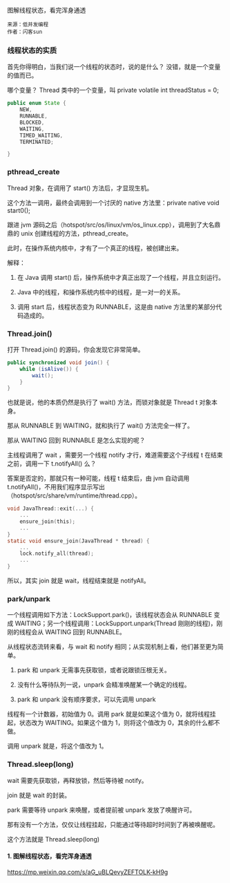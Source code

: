图解线程状态，看完浑身通透

```
来源：低并发编程
作者：闪客sun
```

### 线程状态的实质

首先你得明白，当我们说一个线程的状态时，说的是什么？
没错，就是一个变量的值而已。

哪个变量？
Thread 类中的一个变量，叫 private volatile int threadStatus = 0;

```java
public enum State {
    NEW,
    RUNNABLE,
    BLOCKED,
    WAITING,
    TIMED_WAITING,
    TERMINATED;

}
```

### pthread_create

Thread 对象，在调用了 start() 方法后，才显现生机。

这个方法一调用，最终会调用到一个讨厌的 native 方法里：private native void start0();

跟进 jvm 源码之后（hotspot/src/os/linux/vm/os_linux.cpp），调用到了大名鼎鼎的 unix 创建线程的方法，pthread_create。

此时，在操作系统内核中，才有了一个真正的线程，被创建出来。

解释：

1. 在 Java 调用 start() 后，操作系统中才真正出现了一个线程，并且立刻运行。

2. Java 中的线程，和操作系统内核中的线程，是一对一的关系。

3. 调用 start 后，线程状态变为 RUNNABLE，这是由 native 方法里的某部分代码造成的。

### Thread.join()

打开 Thread.join() 的源码，你会发现它非常简单。

```java
public synchronized void join() {
    while (isAlive()) {
        wait();
    }
}
```

也就是说，他的本质仍然是执行了 wait() 方法，而锁对象就是 Thread t 对象本身。

那从 RUNNABLE 到 WAITING，就和执行了 wait() 方法完全一样了。

那从 WAITING 回到 RUNNABLE 是怎么实现的呢？

主线程调用了 wait ，需要另一个线程 notify 才行，难道需要这个子线程 t 在结束之前，调用一下 t.notifyAll() 么？

答案是否定的，那就只有一种可能，线程 t 结束后，由 jvm 自动调用 t.notifyAll()，不用我们程序显示写出（hotspot/src/share/vm/runtime/thread.cpp）。

```c
void JavaThread::exit(...) {
    ...
    ensure_join(this);
    ...
}
static void ensure_join(JavaThread * thread) {
    ...
    lock.notify_all(thread);
    ...
}
```

所以，其实 join 就是 wait，线程结束就是 notifyAll。

### park/unpark

一个线程调用如下方法：LockSupport.park()，该线程状态会从 RUNNABLE 变成 WAITING；另一个线程调用：LockSupport.unpark(Thread 刚刚的线程)，刚刚的线程会从 WAITING 回到 RUNNABLE。

从线程状态流转来看，与 wait 和 notify 相同；从实现机制上看，他们甚至更为简单。

1. park 和 unpark 无需事先获取锁，或者说跟锁压根无关。

2. 没有什么等待队列一说，unpark 会精准唤醒某一个确定的线程。

3. park 和 unpark 没有顺序要求，可以先调用 unpark

线程有一个计数器，初始值为 0。调用 park 就是如果这个值为 0，就将线程挂起，状态改为 WAITING。如果这个值为 1，则将这个值改为 0，其余的什么都不做。

调用 unpark 就是，将这个值改为 1。

### Thread.sleep(long)

wait 需要先获取锁，再释放锁，然后等待被 notify。

join 就是 wait 的封装。

park 需要等待 unpark 来唤醒，或者提前被 unpark 发放了唤醒许可。

那有没有一个方法，仅仅让线程挂起，只能通过等待超时时间到了再被唤醒呢。

这个方法就是 Thread.sleep(long)

#### 1. 图解线程状态，看完浑身通透

https://mp.weixin.qq.com/s/aG_uBLQevyZEFTOLK-kH9g
